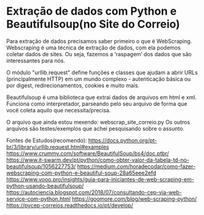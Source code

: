 

# Extração de dados com Python e Beautifulsoup(no Site do Correio)


Para extração de dados precisamos saber primeiro o que é WebScraping.
Webscraping é uma técnica de extração de dados, com ela podemos coletar dados de sites. Ou seja, fazemos a ‘raspagem’ dos dados que são interessantes para nós.

O módulo "urllib.request" define funções e classes que ajudam a abrir URLs (principalmente HTTP) em um mundo complexo - autenticação básica ou por digest, redirecionamentos, cookies e muito mais.

Beautifulsoup é uma biblioteca que extrai dados de arquivos em html e xml. Funciona como interpretador, parseando pelo seu arquivo de forma que você coleta aquilo que necessita/precisa.

O arquivo que ainda estou mexendo: webscrap_site_correio.py
Os outros arquivos são testes/exemplos que achei pesquisando sobre o assunto.




Fontes de Estudos(recomendo):
https://docs.python.org/pt-br/3/library/urllib.request.html#examples
https://www.crummy.com/software/BeautifulSoup/bs4/doc.ptbr/
https://www.it-swarm.dev/pt/python/como-obter-valor-da-tabela-td-no-beautifulsoup/1056227753/
https://medium.com/horadecodar/como-fazer-webscraping-com-python-e-beautiful-soup-28a65eee2efd
https://www.vooo.pro/insights/guia-para-iniciantes-de-web-scraping-em-python-usando-beautifulsoup/
https://autociencia.blogspot.com/2018/07/consultando-cep-via-web-service-com-python.html
https://goomore.com/blog/web-scraping-python/
https://pycep-correios.readthedocs.io/pt/develop/